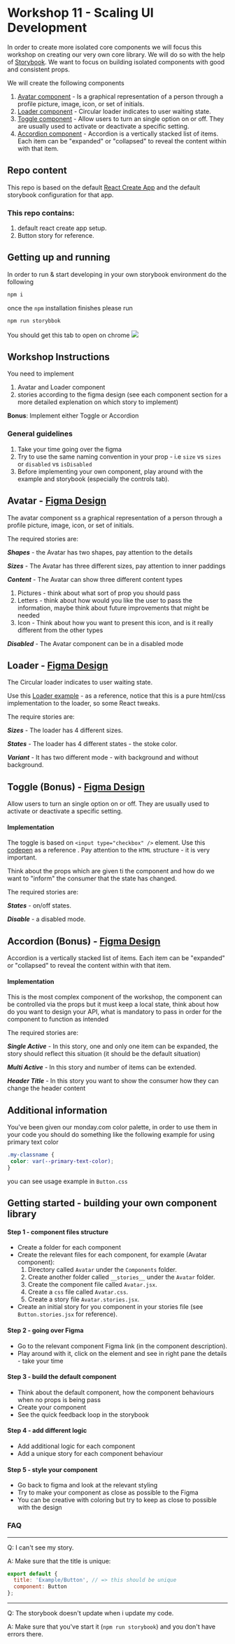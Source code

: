 # Workshop 11 - Scaling UI Development

In order to create more isolated core components we will focus this workshop on creating our very own core library.
We will do so with the help of [Storybook](https://storybook.js.org/).
We want to focus on building isolated components with good and consistent props.

We will create the following components
1. [Avatar component](https://www.figma.com/file/rEZBYBTa8dJyjHthW4jETo/Avatar-(Copy)) - Is a graphical representation of a person through a profile picture, image, icon, or set of initials.
2. [Loader component](https://www.figma.com/file/o0iwQJFTX0ytpNhTYj4nEi/Circular-loader-(Copy)?node-id=0%3A1) - Circular loader indicates to user waiting state.
3. [Toggle component](https://www.figma.com/file/ho4Fo3Mt9OsUkSV96MKFNx/Toggle-(Copy)?node-id=0%3A1) - Allow users to turn an single option on or off. They are usually used to activate or deactivate a specific setting.
4. [Accordion component](https://www.figma.com/file/v64wRtyGvN1IKmaE3eYArd/Accordion-(Copy)?node-id=0%3A1) - Accordion is a vertically stacked list of items. Each item can be "expanded" or "collapsed" to reveal the content within with that item.

## Repo content
This repo is based on the default [React Create App](https://reactjs.org/docs/create-a-new-react-app.html) and the default storybook configuration for that app.

### This repo contains:
1. default react create app setup.
2. Button story for reference.

## Getting up and running
In order to run & start developing in your own storybook environment do the following
```bash
npm i
```
once the `npm` installation finishes please run 
```bash
npm run storybbok
```

You should get this tab to open on chrome
![](readm-assets/storybook-start.png)

## Workshop Instructions
You need to implement
1. Avatar and Loader component
2. stories according to the figma design (see each component section for a more detailed explenation on which story to implement)

****Bonus****:
Implement either Toggle or Accordion


### General guidelines
1. Take your time going over the figma
2. Try to use the same naming convention in your prop - i.e `size` vs `sizes` or `disabled` vs `isDisabled`
3. Before implementing your own component, play around with the example and storybook (especially the controls tab).

## Avatar - [Figma Design](https://www.figma.com/file/rEZBYBTa8dJyjHthW4jETo/Avatar-(Copy))

The avatar component ss a graphical representation of a person through a profile picture, image, icon, or set of initials.

The required stories are:

***Shapes*** - the Avatar has two shapes, pay attention to the details

***Sizes*** - The Avatar has three different sizes, pay attention to inner paddings

***Content*** - The Avatar can show three different content types
1. Pictures - think about what sort of prop you should pass
2. Letters - think about how would you like the user to pass the information, maybe think about future improvements that might be needed
3. Icon - Think about how you want to present this icon, and is it really different from the other types

***Disabled*** - The Avatar component can be in a disabled mode


## Loader - [Figma Design](https://www.figma.com/file/o0iwQJFTX0ytpNhTYj4nEi/Circular-loader-(Copy)?node-id=0%3A1)

The Circular loader indicates to user waiting state.

Use this [Loader example](https://codepen.io/orrgottl/pen/JjpVvNB) - as a reference, notice that this is a pure html/css implementation to the loader, so some React tweaks.

The require stories are:

***Sizes*** - The loader has 4 different sizes.

***States*** - The loader has 4 different states - the stoke color.

***Variant*** - It has two different mode - with background and without background.

## Toggle (Bonus) - [Figma Design](https://www.figma.com/file/ho4Fo3Mt9OsUkSV96MKFNx/Toggle-(Copy)?node-id=0%3A1)

Allow users to turn an single option on or off. They are usually used to activate or deactivate a specific setting.

#### Implementation
The toggle is based on `<input type="checkbox" />` element. Use this [codepen](https://codepen.io/orrgottl/pen/BaYExrj) as a reference
.
Pay attention to the `HTML` structure - it is very important.

Think about the props which are given ti the component and how do we want to "inform" the consumer that the state has changed.


The required stories are:

***States*** - on/off states.

***Disable*** - a disabled mode.

## Accordion (Bonus) - [Figma Design](https://www.figma.com/file/v64wRtyGvN1IKmaE3eYArd/Accordion-(Copy)?node-id=0%3A1)
Accordion is a vertically stacked list of items. Each item can be "expanded" or "collapsed" to reveal the content within with that item.

#### Implementation
This is the most complex component of the workshop, the component can be controlled via the props but it must keep a local state,
 think about how do you want to design your API, what is mandatory to pass in order for the component to function as intended 


The required stories are:

***Single Active*** - In this story, one and only one item can be expanded, the story should reflect this situation (it should be the default situation) 

***Multi Active*** - In this story and number of items can be extended.

***Header Title*** - In this story you want to show the consumer how they can change the header content


## Additional information
You've been given our monday.com color palette, in order to use them in your code you should do something like the following example for using primary text color
```css
.my-classname {
 color: var(--primary-text-color);
}
```
you can see usage example in `Button.css` 

## Getting started - building your own component library
#### Step 1 - component files structure
* Create a folder for each component 
* Create the relevant files for each component, for example (Avatar component):
   1. Directory called `Avatar` under the `Components` folder.
   2. Create another folder called `__stories__` under the `Avatar` folder.
   3. Create the component file called `Avatar.jsx`.
   4. Create a `css` file called `Avatar.css`.
   5. Create a story file `Avatar.stories.jsx`.
* Create an initial story for you component in your stories file (see `Button.stories.jsx` for reference).

#### Step 2 - going over Figma
* Go to the relevant component Figma link (in the component description).
* Play around with it, click on the element and see in right pane the details - take your time

#### Step 3 - build the default component
* Think about the default component, how the component behaviours when no props is being pass
* Create your component
* See the quick feedback loop in the storybook

#### Step 4 - add different logic
* Add additional logic for each component
* Add a unique story for each component behaviour

#### Step 5 - style your component
* Go back to figma and look at the relevant styling
* Try to make your component as close as possible to the Figma
* You can be creative with coloring but try to keep as close to possible with the design



### FAQ
***
 
Q: I can't see my story.

A: Make sure that the title is unique:
```jsx
export default {
  title: 'Example/Button', // => this should be unique
  component: Button
};
```
****

Q: The storybook doesn't update when i update my code.

A: Make sure that you've start it (`npm run storybook`) and you don't have errors there.

